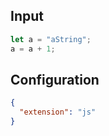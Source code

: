 

## Input
```javascript input
let a = "aString";
a = a + 1;
```

## Configuration
```json configuration
{
  "extension": "js"
}
```
